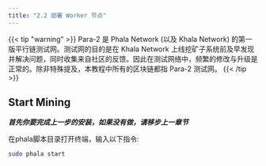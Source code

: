 ```yaml
---
title: "2.2 部署 Worker 节点"
---
```


{{< tip "warning" >}}
Para-2 是 Phala Network (以及 Khala Network) 的第一版平行链测试网。测试网的目的是在 Khala Network 上线挖矿子系统前及早发现并解决问题，同时收集来自社区的反馈。因此在测试网络中，频繁的修改与升级是正常的。除非特殊提及，本教程中所有的区块链都指 Para-2 测试网。
{{< /tip >}}

## Start Mining

***首先你要完成上一步的安装，如果没有做，请移步上一章节***

在phala脚本目录打开终端，输入以下指令:

```bash
sudo phala start
```
